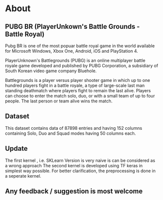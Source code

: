 # About
## PUBG BR (PlayerUnkown's Battle Grounds - Battle Royal)

Pubg BR is one of the most popuar battle royal game in the world available for Microsoft Windows, Xbox One, Android, iOS and PlayStation 4.

PlayerUnknown's Battlegrounds (PUBG) is an online multiplayer battle royale game developed and published by PUBG Corporation, a subsidiary of South Korean video game company Bluehole.

Battlegrounds is a player versus player shooter game in which up to one hundred players fight in a battle royale, a type of large-scale last man standing deathmatch where players fight to remain the last alive. Players can choose to enter the match solo, duo, or with a small team of up to four people. The last person or team alive wins the match.
## Dataset

This dataset contains data of 87898 entries and having 152 columns containing Solo, Duo and Squad modes having 50 columns each.

## Update
The first kernel , i.e. SKLearn Version is very naive is can be considered as a wrong approach
The second kernel is developed using TF keras in simplest way possible. For better clarification, the preprocessing is done in a seperate kernel.


## Any feedback / suggestion is most welcome 
